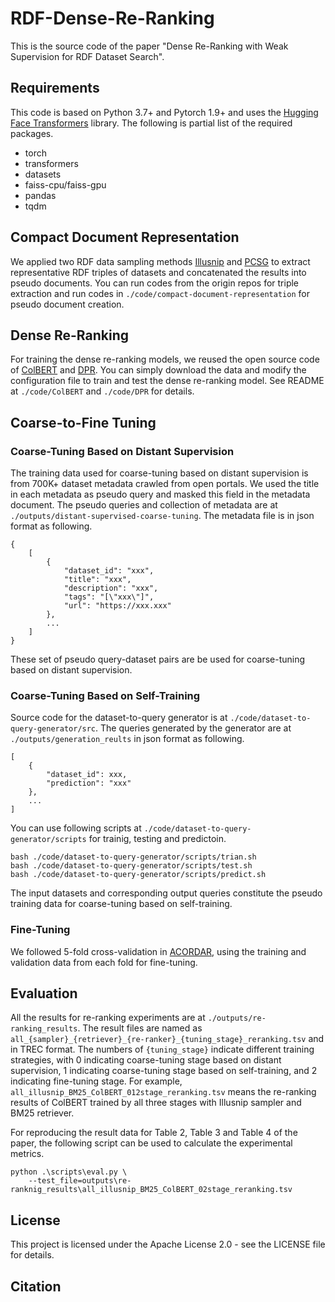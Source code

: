 # RDF-Dense-Re-Ranking
This is the source code of the paper "Dense Re-Ranking with Weak Supervision for RDF Dataset Search".

## Requirements

This code is based on Python 3.7+ and Pytorch 1.9+ and uses the [Hugging Face Transformers](https://github.com/huggingface/transformers) library. The following is partial list of the required packages.

- torch
- transformers
- datasets
- faiss-cpu/faiss-gpu
- pandas
- tqdm

## Compact Document Representation

We applied two RDF data sampling methods [Illusnip](https://github.com/nju-websoft/BANDAR/blob/master/code/src/snippetAlgorithm/IlluSnip.java) and [PCSG](https://github.com/nju-websoft/PCSG) to extract representative RDF triples of datasets and concatenated the results into pseudo documents. You can run codes from the origin repos for triple extraction and run codes in `./code/compact-document-representation` for pseudo document creation.

## Dense Re-Ranking

For training the dense re-ranking models, we reused the open source code of [ColBERT](https://github.com/stanford-futuredata/ColBERT) and [DPR](https://github.com/facebookresearch/DPR). You can simply download the data and modify the configuration file to train and test the dense re-ranking model. See README at `./code/ColBERT` and `./code/DPR` for details.

## Coarse-to-Fine Tuning

### Coarse-Tuning Based on Distant Supervision
The training data used for coarse-tuning based on distant supervision is from 700K+ dataset metadata crawled from open portals. We used the title in each metadata as pseudo query and masked this field in the metadata document. The pseudo queries and collection of metadata are at `./outputs/distant-supervised-coarse-tuning`. The metadata file is in json format as following.

```
{
    [
        {
            "dataset_id": "xxx",
            "title": "xxx",
            "description": "xxx",
            "tags": "[\"xxx\"]",
            "url": "https://xxx.xxx"
        },
        ...
    ]
}
```

These set of pseudo query-dataset pairs are be used for coarse-tuning based on distant supervision.

### Coarse-Tuning Based on Self-Training

Source code for the dataset-to-query generator is at `./code/dataset-to-query-generator/src`. The queries generated by the generator are at `./outputs/generation_reults` in json format as following.

```
[
    {
        "dataset_id": xxx, 
        "prediction": "xxx"
    },
    ...
]
```

You can use following scripts at `./code/dataset-to-query-generator/scripts` for trainig, testing and predictoin. 
```
bash ./code/dataset-to-query-generator/scripts/trian.sh
bash ./code/dataset-to-query-generator/scripts/test.sh
bash ./code/dataset-to-query-generator/scripts/predict.sh
```

The input datasets and corresponding output queries constitute the pseudo training data for coarse-tuning based on self-training.

### Fine-Tuning

We followed 5-fold cross-validation in [ACORDAR](https://github.com/nju-websoft/ACORDAR/tree/main/Data/Splits%20for%20Cross%20Validation), using the training and validation data from each fold for fine-tuning.


## Evaluation
All the results for re-ranking experiments are at `./outputs/re-ranking_results`. The result files are named as `all_{sampler}_{retriever}_{re-ranker}_{tuning_stage}_reranking.tsv` and in TREC format. The numbers of `{tuning_stage}` indicate different training strategies, with 0 indicating coarse-tuning stage based on distant supervision, 1 indicating coarse-tuning stage based on self-training, and 2 indicating fine-tuning stage. For example, `all_illusnip_BM25_ColBERT_012stage_reranking.tsv` means the re-ranking results of ColBERT trained by all three stages with Illusnip sampler and BM25 retriever.

For reproducing the result data for Table 2, Table 3 and Table 4 of the paper, the following script can be used to calculate the experimental metrics.

```
python .\scripts\eval.py \
    --test_file=outputs\re-ranknig_results\all_illusnip_BM25_ColBERT_02stage_reranking.tsv
```
## License
This project is licensed under the Apache License 2.0 - see the LICENSE file for details.

## Citation